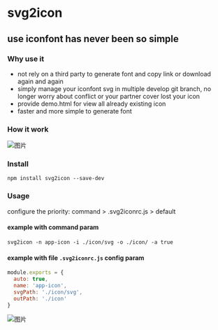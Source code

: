 # svg2icon
## use iconfont has never been so simple

### Why use it
- not rely on a third party to generate font and copy link or download again and again
- simply manage your iconfont svg in multiple develop git branch, no longer worry about conflict or your partner cover lost your icon
- provide demo.html for view all already existing icon
- faster and more simple to generate font

### How it work
![图片](https://pt-starimg.didistatic.com/static/starimg/img/1505621845013aMlEjyeQUhTrOk5qn0I.png)

### Install
```
npm install svg2icon --save-dev
```

### Usage
configure the priority: command > .svg2iconrc.js > default

#### example with command param
``` shell
svg2icon -n app-icon -i ./icon/svg -o ./icon/ -a true
```
#### example with file `.svg2iconrc.js` config param
```js
module.exports = {
  auto: true,
  name: 'app-icon',
  svgPath: './icon/svg',
  outPath: './icon'
}
```

![图片](https://pt-starimg.didistatic.com/static/starimg/img/1505622455246WkgbadoNrOweq70k4bv.png)